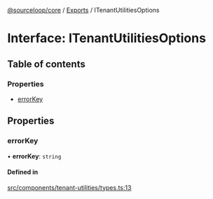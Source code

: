 [@sourceloop/core](../README.md) / [Exports](../modules.md) / ITenantUtilitiesOptions

# Interface: ITenantUtilitiesOptions

## Table of contents

### Properties

- [errorKey](ITenantUtilitiesOptions.md#errorkey)

## Properties

### errorKey

• **errorKey**: `string`

#### Defined in

[src/components/tenant-utilities/types.ts:13](https://github.com/sourcefuse/loopback4-microservice-catalog/blob/68ec38a2a/packages/core/src/components/tenant-utilities/types.ts#L13)
